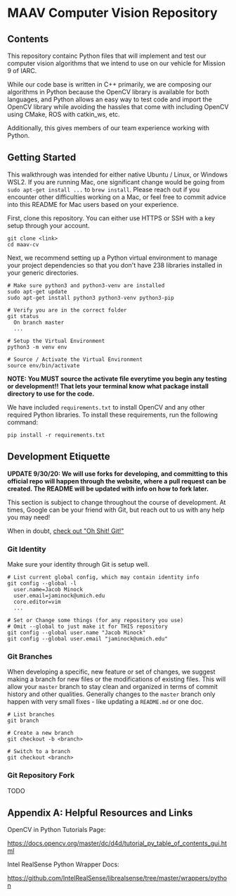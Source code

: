 # MAAV Computer Vision Repository

## Contents

This repository containc Python files that will implement and test our computer
vision algorithms that we intend to use on our vehicle for Mission 9 of IARC.

While our code base is written in C++ primarily, we are composing our algorithms
in Python because the OpenCV library is available for both languages, and Python
allows an easy way to test code and import the OpenCV library while avoiding the
hassles that come with including OpenCV using CMake, ROS with catkin_ws, etc.

Additionally, this gives members of our team experience working with Python.

## Getting Started

This walkthrough was intended for either native Ubuntu / Linux, or Windows WSL2.
If you are running Mac, one significant change would be going from
`sudo apt-get install ...` to `brew install`. Please reach out if you encounter
other difficulties working on a Mac, or feel free to commit advice into this
README for Mac users based on your experience.

First, clone this repository. You can either use HTTPS or SSH with a key setup
through your account.
```
git clone <link>
cd maav-cv
```

Next, we recommend setting up a Python virtual environment to manage your
project dependencies so that you don't have 238 libraries installed in your
generic directories.
```
# Make sure python3 and python3-venv are installed
sudo apt-get update
sudo apt-get install python3 python3-venv python3-pip

# Verify you are in the correct folder
git status
  On branch master
  ...

# Setup the Virtual Environment
python3 -m venv env

# Source / Activate the Virtual Environment
source env/bin/activate
```

**NOTE: You MUST source the activate file everytime you begin any testing or
development!! That lets your terminal know what package install directory to
use for the code.**

We have included `requirements.txt` to install OpenCV and any other required
Python libraries. To install these requirements,
run the following command:
```
pip install -r requirements.txt
```

## Development Etiquette

**UPDATE 9/30/20: We will use forks for developing, and committing to this
official repo will happen through the website, where a pull request can be
created. The README will be updated with info on how to fork later.**

This section is subject to change throughout the course of development.
At times, Google can be your friend with Git, but reach out to us with
any help you may need!

When in doubt, [check out "Oh Shit! Git!"](https://ohshitgit.com) 

### Git Identity

Make sure your identity through Git is setup well.

```
# List current global config, which may contain identity info
git config --global -l
  user.name=Jacob Minock
  user.email=jaminock@umich.edu
  core.editor=vim
  ...

# Set or Change some things (for any repository you use)
# Omit --global to just make it for THIS repository
git config --global user.name "Jacob Minock"
git config --global user.email "jaminock@umich.edu"
```

### Git Branches

When developing a specific, new feature or set of changes, we suggest making
a branch for new files or the modifications of existing files. This will
allow your `master` branch to stay clean and organized in terms of commit
history and other qualities. Generally changes to the `master` branch only
happen with very small fixes - like updating a `README.md` or one doc.

```
# List branches
git branch

# Create a new branch
git checkout -b <branch>

# Switch to a branch
git checkout <branch>
```

### Git Repository Fork

TODO

## Appendix A: Helpful Resources and Links

OpenCV in Python Tutorials Page:

https://docs.opencv.org/master/dc/d4d/tutorial_py_table_of_contents_gui.html

Intel RealSense Python Wrapper Docs:

https://github.com/IntelRealSense/librealsense/tree/master/wrappers/python